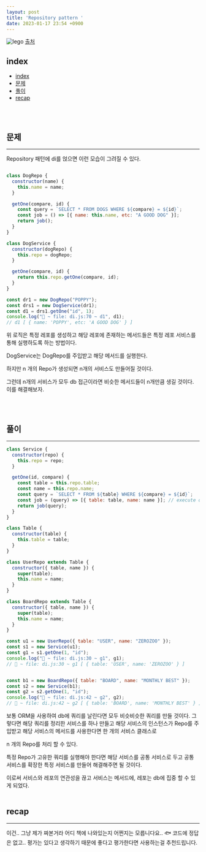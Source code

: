 ```yaml
---
layout: post
title: 'Repository pattern '
date: 2023-01-17 23:54 +0900
---
```

<img src="https://images.unsplash.com/photo-1587654780291-39c9404d746b?ixlib=rb-4.0.3&ixid=MnwxMjA3fDB8MHxwaG90by1wYWdlfHx8fGVufDB8fHx8&auto=format&fit=crop&w=1770&q=80" alt="lego">
<a href="https://images.unsplash.com/photo-1587654780291-39c9404d746b?ixlib=rb-4.0.3&ixid=MnwxMjA3fDB8MHxwaG90by1wYWdlfHx8fGVufDB8fHx8&auto=format&fit=crop&w=1770&q=80]">출처</a>

<!--break-->
## index 
- [index](#index)
- [문제](#문제)
- [풀이](#풀이)
- [recap](#recap)

<br>
<br>

## 문제 
--- 
Repository 패턴에 di를 얹으면 이런 모습이 그려질 수 있다.

```js

class DogRepo {
  constructor(name) {
    this.name = name;
  }

  getOne(compare, id) {
    const query = `SELECT * FROM DOGS WHERE ${compare} = ${id}`;
    const job = () => [{ name: this.name, etc: "A GOOD DOG" }];
    return job();
  }
}

class DogService {
  constructor(dogRepo) {
    this.repo = dogRepo;
  }

  getOne(compare, id) {
    return this.repo.getOne(compare, id);
  }
}

const dr1 = new DogRepo("POPPY");
const drs1 = new DogService(dr1);
const d1 = drs1.getOne("id", 1);
console.log("🚀 ~ file: di.js:70 ~ d1", d1);
// d1 [ { name: 'POPPY', etc: 'A GOOD DOG' } ]
```

위 로직은 특정 레포를 생성하고 해당 레포에 존재하는 메서드들은 특정 레포 서비스를 통해 실행하도록 하는 방법이다.

DogService는 DogRepo를 주입받고 해당 메서드를 실행한다.

하지만 n 개의 Repo가 생성되면 n개의 서비스도 만들어질 것이다.

그런데 n개의 서비스가 모두 db 접근이라면 비슷한 메서드들이 n개만큼 생길 것이다. 이를 해결해보자.

<br>
<br>

## 풀이 
--- 
```js
class Service {
  constructor(repo) {
    this.repo = repo;
  }

  getOne(id, compare) {
    const table = this.repo.table;
    const name = this.repo.name;
    const query = `SELECT * FROM ${table} WHERE ${compare} = ${id}`;
    const job = (query) => [{ table: table, name: name }]; // execute query using lib like mysql2...
    return job(query);
  }
}

class Table {
  constructor(table) {
    this.table = table;
  }
}

class UserRepo extends Table {
  constructor({ table, name }) {
    super(table);
    this.name = name;
  }
}

class BoardRepo extends Table {
  constructor({ table, name }) {
    super(table);
    this.name = name;
  }
}

const u1 = new UserRepo({ table: "USER", name: "ZEROZOO" });
const s1 = new Service(u1);
const g1 = s1.getOne(1, "id");
console.log("🚀 ~ file: di.js:30 ~ g1", g1);
// 🚀 ~ file: di.js:30 ~ g1 [ { table: 'USER', name: 'ZEROZOO' } ]


const b1 = new BoardRepo({ table: "BOARD", name: "MONTHLY BEST" });
const s2 = new Service(b1);
const g2 = s2.getOne(1, "id");
console.log("🚀 ~ file: di.js:42 ~ g2", g2);
// 🚀 ~ file: di.js:42 ~ g2 [ { table: 'BOARD', name: 'MONTHLY BEST' } ]
```

보통 ORM을 사용하여 db에 쿼리를 날린다면 모두 비슷비슷한 쿼리를 만들 것이다. 그렇다면 해당 쿼리를 정리한 서비스를 하나 만들고 해당 서비스의 인스턴스가 Repo를 주입받고
해당 서비스의 메서드를 사용한다면 한 개의 서비스 클래스로 

n 개의 Repo를 처리 할 수 있다.

특정 Repo가 고유한 쿼리를 실행해야 한다면 해당 서비스를 공통 서비스로 두고 공통 서비스를 확장한 특정 서비스를 만들어 해결해주면 될 것이다.

이로써 서비스와 레포의 연관성을 끊고 서비스는 메서드에, 
레포는 db에 집중 할 수 있게 되었다.
<br>
<br>

## recap 
--- 
이건.. 그냥 제가 짜본거라 어디 책에 나와있는지 어쩐지는
모릅니다요.. 🐟 코드에 정답은 없고.. 평가는 있다고 생각하기 때문에 좋다고 평가한다면 사용하는걸 추천드립니다.
<br>
<br>
